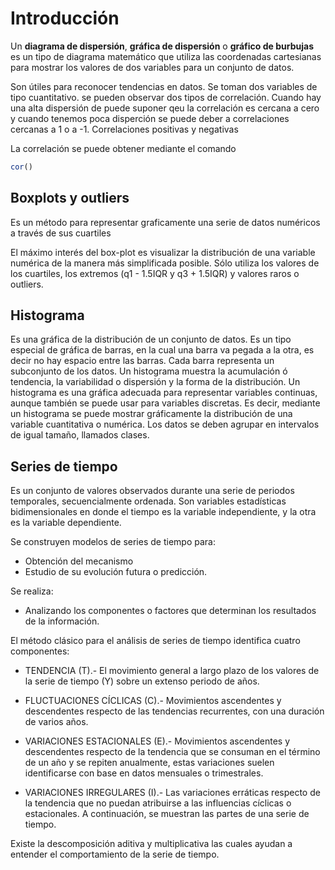 # Introducción 

Un **diagrama de dispersión**, **gráfica de dispersión** o **gráfico de burbujas** es un tipo de diagrama matemático que utiliza las coordenadas cartesianas para mostrar los valores de dos variables para un conjunto de datos.

Son útiles para reconocer tendencias en datos.  Se toman dos variables de tipo cuantitativo. se pueden observar dos tipos de correlación. Cuando hay una alta dispersión de puede suponer qeu la correlación es cercana a cero y cuando tenemos poca disperción se puede deber a correlaciones cercanas a 1 o a -1. Correlaciones positivas y negativas

La correlación se puede obtener mediante el comando 

```r
cor()
```

## Boxplots y outliers

Es un método para representar graficamente una serie de datos numéricos a través de sus cuartiles

El máximo interés del box-plot es visualizar la distribución de una variable numérica de la manera más simplificada posible. Sólo utiliza los valores de los cuartiles, los extremos (q1 - 1.5IQR y q3 + 1.5IQR) y valores raros o outliers.


## Histograma

Es una gráfica de la distribución de un conjunto de datos. Es un tipo especial de gráfica de barras, en la cual una barra va pegada a la otra, es decir no hay espacio entre las barras. Cada barra representa un subconjunto de los datos. Un histograma muestra la acumulación ó tendencia, la variabilidad o dispersión y la forma de la distribución. Un histograma es una gráfica adecuada para representar variables continuas, aunque también se puede usar para variables discretas. Es decir, mediante un histograma se puede mostrar gráficamente la distribución de una variable cuantitativa o numérica. Los datos se deben agrupar en intervalos de igual tamaño, llamados clases.

## Series de tiempo

Es un conjunto de valores observados durante una serie de periodos temporales, secuencialmente ordenada. Son variables estadísticas bidimensionales en donde el tiempo es la variable independiente, y la otra es la variable dependiente.

Se construyen modelos de series de tiempo para:

- Obtención del mecanismo
- Estudio de su evolución futura o predicción.

Se realiza:

- Analizando los componentes o factores que determinan los resultados de la información.

El método clásico para el análisis de series de tiempo identifica cuatro componentes:

- TENDENCIA (T).- El movimiento general a largo plazo de los valores de la serie de tiempo (Y) sobre un extenso periodo de años.

- FLUCTUACIONES CÍCLICAS (C).- Movimientos ascendentes y descendentes respecto de las tendencias recurrentes, con una duración de varios años.

- VARIACIONES ESTACIONALES (E).- Movimientos ascendentes y descendentes respecto de la tendencia que se consuman en el término de un año y se repiten anualmente, estas variaciones suelen identificarse con base en datos mensuales o trimestrales.

- VARIACIONES IRREGULARES (I).- Las variaciones erráticas respecto de la tendencia que no puedan atribuirse a las influencias cíclicas o estacionales. A continuación, se muestran las partes de una serie de tiempo.

Existe la descomposición aditiva y multiplicativa las cuales ayudan a entender el comportamiento de la serie de tiempo.